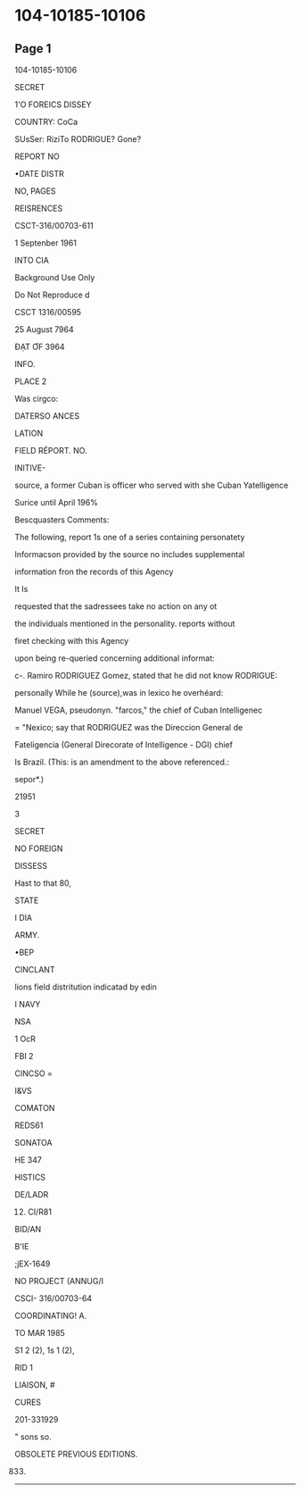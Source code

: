 # 104-10185-10106

## Page 1

104-10185-10106

SECRET

1'O FOREICS DISSEY

COUNTRY: CoCa

SUsSer: RiziTo RODRIGUE? Gone?

REPORT NO

•DATE DISTR

NO, PAGES

REISRENCES

CSCT-316/00703-611

1 Septenber 1961

INTO CIA

Background Use Only

Do Not Reproduce d

CSCT 1316/00595

25 August 7964

ĐẠT ƠF 3964

INFO.

PLACE 2

Was cirgco:

DATERSO ANCES

LATION

FIELD RÉPORT. NO.

INITIVE-

source, a former Cuban is officer who served with she Cuban Yatelligence

Surice until April 196%

Bescquasters Comments:

The following, report 1s one of a series containing personatety

Informacson provided by the source no includes supplemental

information fron the records of this Agency

It Is

requested that the sadressees take no action on any ot

the individuals mentioned in the personality. reports without

firet checking with this Agency

upon being re-queried concerning additional informat:

c-. Ramiro RODRIGUEZ Gomez, stated that he did not know RODRIGUE:

personally While he (source),was in lexico he overhéard:

Manuel VEGA, pseudonyn. "farcos," the chief of Cuban Intelligenec

= "Nexico; say that RODRIGUEZ was the Direccion General de

Fateligencia (General Direcorate of Intelligence - DGI) chief

Is Brazil. (This: is an amendment to the above referenced.:

sepor*.)

21951

3

SECRET

NO FOREIGN

DISSESS

Hast to that 80,

STATE

I DIA

ARMY.

•BEP

CINCLANT

lions field distritution indicatad by edin

I NAVY

NSA

1 OcR

FBI 2

CINCSO =

I&VS

COMATON

REDS61

SONATOA

HE 347

HISTICS

DE/LADR

12. CI/R81

BID/AN

B'IE

;jEX-1649

NO PROJECT (ANNUG/I

CSCI- 316/00703-64

COORDINATING! A.

TO MAR 1985

S1 2 (2), 1s 1 (2),

RID 1

LIAISON, #

CURES

201-331929

" sons so.

OBSOLETE PREVIOUS EDITIONS.

833)

---

